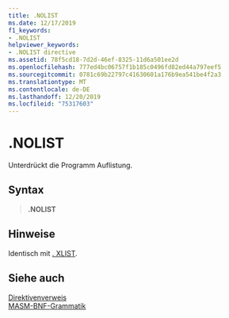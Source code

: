 ```yaml
---
title: .NOLIST
ms.date: 12/17/2019
f1_keywords:
- .NOLIST
helpviewer_keywords:
- .NOLIST directive
ms.assetid: 78f5cd18-7d2d-46ef-8325-11d6a501ee2d
ms.openlocfilehash: 777ed4bc06757f1b185c0496fd82ed44a797eef5
ms.sourcegitcommit: 0781c69b22797c41630601a176b9ea541be4f2a3
ms.translationtype: MT
ms.contentlocale: de-DE
ms.lasthandoff: 12/20/2019
ms.locfileid: "75317603"
---
```

# <a name="nolist"></a>.NOLIST

Unterdrückt die Programm Auflistung.

## <a name="syntax"></a>Syntax

> **.NOLIST**

## <a name="remarks"></a>Hinweise

Identisch mit [. XLIST](dot-xlist.md).

## <a name="see-also"></a>Siehe auch

[Direktivenverweis](directives-reference.md)\
[MASM-BNF-Grammatik](masm-bnf-grammar.md)
